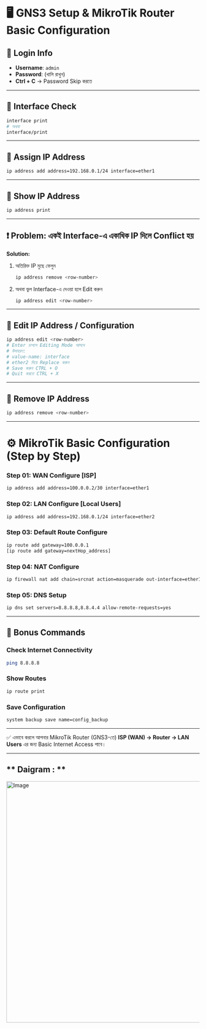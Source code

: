 
# 🖥️ GNS3 Setup & MikroTik Router Basic Configuration

## 🔑 Login Info

* **Username**: `admin`
* **Password**: (খালি রাখুন)
* **Ctrl + C** → Password Skip করতে

---

## 📌 Interface Check

```bash
interface print
# অথবা
interface/print
```

---

## 📌 Assign IP Address

```bash
ip address add address=192.168.0.1/24 interface=ether1
```

---

## 📌 Show IP Address

```bash
ip address print
```

---

## ❗ Problem: একই Interface-এ একাধিক IP দিলে Conflict হয়

**Solution:**

1. অতিরিক্ত IP মুছে ফেলুন

   ```bash
   ip address remove <row-number>
   ```
2. অথবা ভুল Interface-এ দেওয়া হলে Edit করুন

   ```bash
   ip address edit <row-number>
   ```

---

## 📌 Edit IP Address / Configuration

```bash
ip address edit <row-number>
# Enter চাপলে Editing Mode আসবে
# উদাহরণ:
# value-name: interface
# ether2 দিয়ে Replace করুন
# Save করুন CTRL + O
# Quit করতে CTRL + X
```

---

## 📌 Remove IP Address

```bash
ip address remove <row-number>
```

---

# ⚙️ MikroTik Basic Configuration (Step by Step)

### Step 01: WAN Configure \[ISP]

```bash
ip address add address=100.0.0.2/30 interface=ether1
```

### Step 02: LAN Configure \[Local Users]

```bash
ip address add address=192.168.0.1/24 interface=ether2
```

### Step 03: Default Route Configure

```bash
ip route add gateway=100.0.0.1  
[ip route add gateway=nextHop_address]
```

### Step 04: NAT Configure

```bash
ip firewall nat add chain=srcnat action=masquerade out-interface=ether1
```

### Step 05: DNS Setup

```bash
ip dns set servers=8.8.8.8,8.8.4.4 allow-remote-requests=yes
```

---

## 📌 Bonus Commands

### Check Internet Connectivity

```bash
ping 8.8.8.8
```

### Show Routes

```bash
ip route print
```

### Save Configuration

```bash
system backup save name=config_backup
```

---

✅ এভাবে করলে আপনার MikroTik Router (GNS3-তে) **ISP (WAN) → Router → LAN Users** এর জন্য Basic Internet Access পাবে।

---

## ** Daigram : **

<img width="1196" height="629" alt="Image" src="https://github.com/user-attachments/assets/049c6351-9d93-4980-a312-6c32f594a48f" />